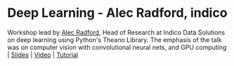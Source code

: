 **Deep Learning - Alec Radford, indico**
===================

Workshop lead by [Alec Radford](https://github.com/Newmu), Head of Research at Indico Data Solutions on deep learning using Python's Theano Library. The emphasis of the talk was on computer vision with convolutional neural nets, and GPU computing | [Slides](http://goo.gl/VvIw97) | [Video](https://www.youtube.com/watch?v=S75EdAcXHKk) | [Tutorial](https://github.com/Newmu/Theano-Tutorials)